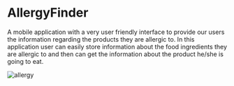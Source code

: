 # AllergyFinder
A mobile application with a very user friendly interface to provide our users the information
regarding the products they are allergic to. In this application user can easily store information
about the food ingredients they are allergic to and then can get the information about the product
he/she is going to eat.

![allergy](https://user-images.githubusercontent.com/38628677/86410980-46329f00-bcd5-11ea-800a-ae40618f989b.jpg)

